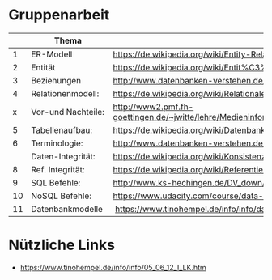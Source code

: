 # Gruppenarbeit

| | Thema              | Link                                                                                                                           |  
| -- | ------------------ | ------------------------------------------------------------------------------------------------------------------------------ |  
|1| ER-Modell          | https://de.wikipedia.org/wiki/Entity-Relationship-Modell                                                                       |  
|2| Entität            | https://de.wikipedia.org/wiki/Entit%C3%A4t_(Informatik)                                                                        |  
|3| Beziehungen        | http://www.datenbanken-verstehen.de/datenmodellierung/beziehungen-datenbanken/                                                 |  
|4| Relationenmodell:  | https://de.wikipedia.org/wiki/Relationale_Datenbankhttp://www.gitta.info/LogicModelin/de/html/RelDBDesign_RepKonzER.html       |  
| x | Vor-und Nachteile: | http://www2.pmf.fh-goettingen.de/~jwitte/lehre/Medieninformatik/Datenbanken/Vorlesungskripte/Das%20Relationenmodell.pdf        |  
|5| Tabellenaufbau:    | https://de.wikipedia.org/wiki/Datenbanktabelle                                                                                 |  
|6| Terminologie:      | http://www.datenbanken-verstehen.de/datenmodellierung/grundbegriffe/ |  
|| Daten-Integrität:  | https://de.wikipedia.org/wiki/Konsistenz_(Datenspeicherung)#Konsistenz_in_klassischen_relationalen_Datenbanken                 |  
|8| Ref. Integrität:   | https://de.wikipedia.org/wiki/Referentielle_Integrit%C3%A4t                                                                    |  
|9| SQL Befehle:       | http://www.ks-hechingen.de/DV_down/bs_SQL.pdf                                                                                  |  
|10| NoSQL Befehle:     | https://www.udacity.com/course/data-wrangling-with-mongodb--ud032                                                              |  
|11 |Datenbankmodelle | https://www.tinohempel.de/info/info/datenbank/codd.htm |

# Nützliche Links
* https://www.tinohempel.de/info/info/05_06_12_I_LK.htm
